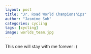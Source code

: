 ```yaml
---
layout: post
title: "Jr. Road World Championships"
author: "Jasmine Soh"
categories: cycling
tags: [cycling]
image: worlds_team.jpg
---
```


This one will stay with me forever :)
